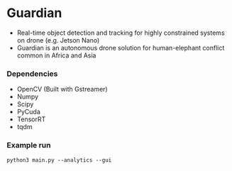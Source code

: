 # Guardian
- Real-time object detection and tracking for highly constrained systems on drone (e.g. Jetson Nano)
- Guardian is an autonomous drone solution for human-elephant conflict common in Africa and Asia

### Dependencies
- OpenCV (Built with Gstreamer)
- Numpy
- Scipy
- PyCuda
- TensorRT
- tqdm

### Example run
`python3 main.py --analytics --gui`
